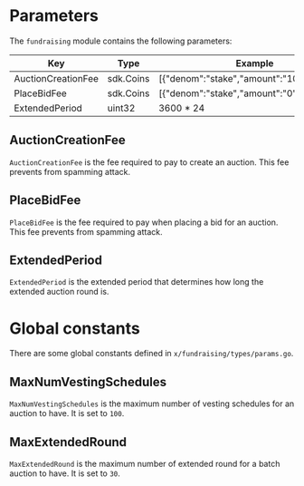 <!-- order: 8 -->

# Parameters

The `fundraising` module contains the following parameters:

| Key                        | Type      | Example                                        |
| -------------------------- | --------- | ---------------------------------------------- |
| AuctionCreationFee         | sdk.Coins | [{"denom":"stake","amount":"100000000"}]       |
| PlaceBidFee                | sdk.Coins | [{"denom":"stake","amount":"0"}]               |
| ExtendedPeriod             | uint32    | 3600 * 24                                      |

## AuctionCreationFee

`AuctionCreationFee` is the fee required to pay to create an auction. This fee prevents from spamming attack.

## PlaceBidFee

`PlaceBidFee` is the fee required to pay when placing a bid for an auction. This fee prevents from spamming attack.

## ExtendedPeriod

`ExtendedPeriod` is the extended period that determines how long the extended auction round is.

# Global constants

There are some global constants defined in `x/fundraising/types/params.go`.

## MaxNumVestingSchedules

`MaxNumVestingSchedules` is the maximum number of vesting schedules for an auction to have. It is set to `100`.

## MaxExtendedRound

`MaxExtendedRound` is the maximum number of extended round for a batch auction to have. It is set to `30`.
